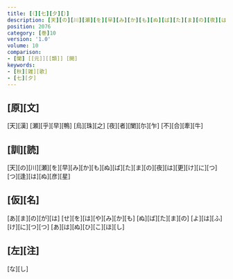 ```yaml
---
title: [（][七][夕][）]
description: [天][の][川][瀬][を][早][み][か][も][ぬ][ば][た][ま][の][夜][は][更][け][に][つ][つ][逢][は][ぬ][彦][星]
position: 2076
category: [巻]10
version: '1.0'
volume: 10
comparison:
- [闌] [[元]][[類]] [開]
keywords:
- [秋][雑][歌]
- [七][夕]
---
```


## [原][文]

[天][漢] [瀬][乎][早][鴨] [烏][珠][之] [夜][者][闌][尓][乍] [不][合][牽][牛]

## [訓][読]

[天][の][川][瀬][を][早][み][か][も][ぬ][ば][た][ま][の][夜][は][更][け][に][つ][つ][逢][は][ぬ][彦][星]

## [仮][名]

[あ][ま][の][が][は] [せ][を][は][や][み][か][も] [ぬ][ば][た][ま][の] [よ][は][ふ][け][に][つ][つ] [あ][は][ぬ][ひ][こ][ほ][し]

## [左][注]

[な][し]
